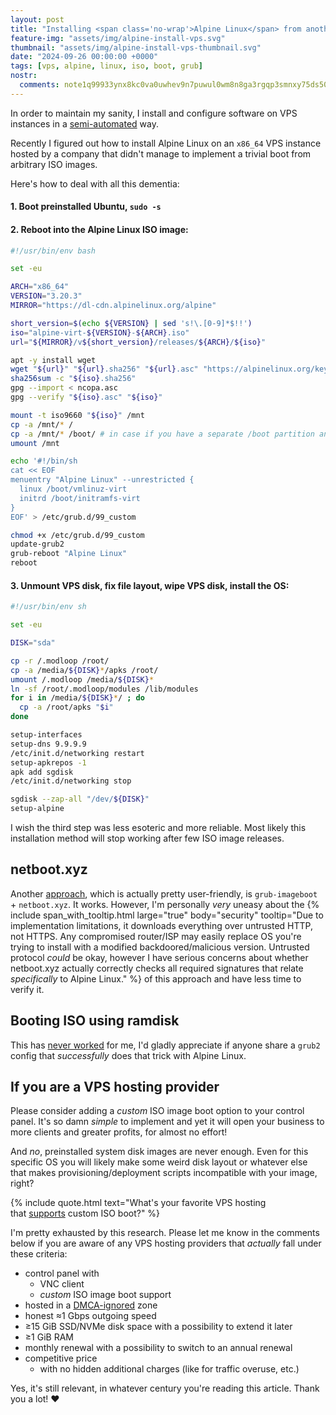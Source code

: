 ```yaml
---
layout: post
title: "Installing <span class='no-wrap'>Alpine Linux</span> from another preinstalled <span class='no-wrap'>GNU/Linux distro</span>"
feature-img: "assets/img/alpine-install-vps.svg"
thumbnail: "assets/img/alpine-install-vps-thumbnail.svg"
date: "2024-09-26 00:00:00 +0000"
tags: [vps, alpine, linux, iso, boot, grub]
nostr:
  comments: note1q99933ynx8kc0va0uwhev9n7puwul0wm8n8ga3rgqp3smnxy75ds50gjvh
---
```


In order to maintain my sanity, I install and configure software on VPS instances in a <span class='no-wrap'>[semi-automated](https://github.com/codonaft/ohmyvps)</span> way.

Recently I figured out how to install <span class='no-wrap'>Alpine Linux</span> on an `x86_64` VPS instance hosted by a company that didn't manage to implement a trivial boot from arbitrary ISO images.
<!--more-->

Here's how to deal with all this dementia:

#### 1. Boot preinstalled Ubuntu, `sudo -s`

#### 2. Reboot into the <span class='no-wrap'>Alpine Linux</span> ISO image:

```bash
#!/usr/bin/env bash

set -eu

ARCH="x86_64"
VERSION="3.20.3"
MIRROR="https://dl-cdn.alpinelinux.org/alpine"

short_version=$(echo ${VERSION} | sed 's!\.[0-9]*$!!')
iso="alpine-virt-${VERSION}-${ARCH}.iso"
url="${MIRROR}/v${short_version}/releases/${ARCH}/${iso}"

apt -y install wget
wget "${url}" "${url}.sha256" "${url}.asc" "https://alpinelinux.org/keys/ncopa.asc"
sha256sum -c "${iso}.sha256"
gpg --import < ncopa.asc
gpg --verify "${iso}.asc" "${iso}"

mount -t iso9660 "${iso}" /mnt
cp -a /mnt/* /
cp -a /mnt/* /boot/ # in case if you have a separate /boot partition and the rest of stuff on LVM
umount /mnt

echo '#!/bin/sh
cat << EOF
menuentry "Alpine Linux" --unrestricted {
  linux /boot/vmlinuz-virt
  initrd /boot/initramfs-virt
}
EOF' > /etc/grub.d/99_custom

chmod +x /etc/grub.d/99_custom
update-grub2
grub-reboot "Alpine Linux"
reboot
```

#### 3. Unmount VPS disk, fix file layout, wipe VPS disk, install the OS:
```bash
#!/usr/bin/env sh

set -eu

DISK="sda"

cp -r /.modloop /root/
cp -a /media/${DISK}*/apks /root/
umount /.modloop /media/${DISK}*
ln -sf /root/.modloop/modules /lib/modules
for i in /media/${DISK}*/ ; do
  cp -a /root/apks "$i"
done

setup-interfaces
setup-dns 9.9.9.9
/etc/init.d/networking restart
setup-apkrepos -1
apk add sgdisk
/etc/init.d/networking stop

sgdisk --zap-all "/dev/${DISK}"
setup-alpine
```

I wish the third step was less esoteric and more reliable.
Most likely this installation method will stop working after few ISO image releases.

## netboot.xyz
Another [approach](https://web.archive.org/web/20250321221414/https://netboot.xyz/docs/booting/grub#on-debianubuntu), which is actually pretty user-friendly, is `grub-imageboot` + `netboot.xyz`.
It works. However, I'm personally *very* uneasy about the
{% include span_with_tooltip.html large="true" body="security" tooltip="Due to implementation limitations, it downloads everything over untrusted HTTP, not HTTPS. Any compromised router/ISP may easily replace OS you're trying to install with a modified backdoored/malicious version. Untrusted protocol <i>could</i> be okay, however I have serious concerns about whether netboot.xyz actually correctly checks all required signatures that relate <i>specifically</i> to <span class='no-wrap'>Alpine Linux.</span>" %}
of this approach and have less time to verify it.

## Booting ISO using ramdisk
This has [never worked](https://www.reddit.com/r/AlpineLinux/comments/1fm1r4s/comment/loxyheb/) for me, I'd gladly appreciate if anyone share a `grub2` config that *successfully* does that trick with <span class='no-wrap'>Alpine Linux.</span>

## If you are a VPS hosting provider
Please consider adding a *custom* ISO image boot option to your control panel.
It's so damn *simple* to implement and yet it will open your business to more clients and greater profits, for almost no effort!

And *no*, preinstalled system disk images are never enough.
Even for this specific OS you will likely make some weird disk layout or whatever else that makes provisioning/deployment scripts incompatible with your image, right?

{% include quote.html text="What's your favorite VPS hosting<br>that <u>supports</u> custom ISO boot?" %}

I'm pretty exhausted by this research.
Please let me know in the comments below if you are aware of any VPS hosting providers that *actually* fall under these criteria:
- control panel with
    - VNC client
    - *custom* ISO image boot support
- hosted in a [DMCA-ignored](https://en.wikipedia.org/wiki/Censorship_by_copyright) zone
- honest ≈1 Gbps outgoing speed
- ≥15 GiB SSD/NVMe disk space with a possibility to extend it later
- ≥1 GiB RAM
- monthly renewal with a possibility to switch to an annual renewal
- competitive price
    - with no hidden additional charges (like for traffic overuse, etc.)

Yes, it's still relevant, in whatever century you're reading this article. <span class='no-wrap'>Thank you a lot! ❤️</span>
